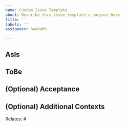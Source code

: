 ```yaml
---
name: Custom Issue Template
about: Describe this issue template's purpose here.
title: ''
labels: ''
assignees: hwakabh

---
```


## AsIs


## ToBe


## (Optional) Acceptance


## (Optional) Additional Contexts
Relates: #
